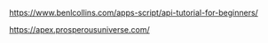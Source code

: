 https://www.benlcollins.com/apps-script/api-tutorial-for-beginners/

https://apex.prosperousuniverse.com/
